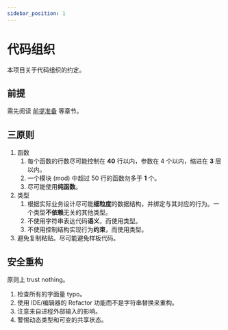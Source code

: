 ```yaml
---
sidebar_position: 1
---
```


# 代码组织

本项目关于代码组织的约定。

## 前提

需先阅读 [前提准备](/docs/developer/develop/intro) 等章节。

## 三原则

1. 函数
   1. 每个函数的行数尽可能控制在 **40** 行以内，参数在 4 个以内，缩进在 **3** 层以内。
   2. 一个模块 (mod) 中超过 50 行的函数勿多于 **1** 个。
   3. 尽可能使用**纯函数**。
2. 类型
   1. 根据实际业务设计尽可能**细粒度**的数据结构，并绑定与其对应的行为。一个类型**不依赖**无关的其他类型。
   2. 不使用字符串表达代码**语义**，而使用类型。
   3. 不使用控制结构实现行为**约束**，而使用类型。
3. 避免复制粘贴。尽可能避免样板代码。

## 安全重构

原则上 trust nothing。

1. 检查所有的字面量 typo。
2. 使用 IDE/编辑器的 Refactor 功能而不是字符串替换来重构。
3. 注意来自进程外部输入的影响。
4. 警惕动态类型和可变的共享状态。
